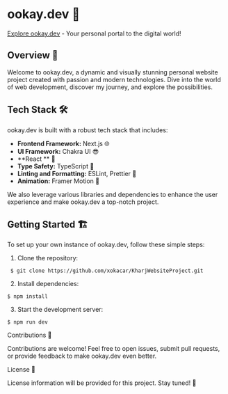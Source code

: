 # ookay.dev 🚀

[Explore ookay.dev](https://ookay.dev) - Your personal portal to the digital world!

## Overview 🌟

Welcome to ookay.dev, a dynamic and visually stunning personal website project created with passion and modern technologies. Dive into the world of web development, discover my journey, and explore the possibilities.

## Tech Stack 🛠️

ookay.dev is built with a robust tech stack that includes:

- **Frontend Framework:** Next.js 🌐
- **UI Framework:** Chakra UI 😎
- **React ** 🚀
- **Type Safety:** TypeScript 📝
- **Linting and Formatting:** ESLint, Prettier 🧹
- **Animation:** Framer Motion 🎉

We also leverage various libraries and dependencies to enhance the user experience and make ookay.dev a top-notch project.

## Getting Started 🏗️

To set up your own instance of ookay.dev, follow these simple steps:

1. Clone the repository:

```
 $ git clone https://github.com/xokacar/KharjWebsiteProject.git
```

2.	Install dependencies:

```
$ npm install
```

3.	Start the development server:

```
$ npm run dev
```

Contributions 🤝

Contributions are welcome! Feel free to open issues, submit pull requests, or provide feedback to make ookay.dev even better.

License 📜

License information will be provided for this project. Stay tuned! 📄